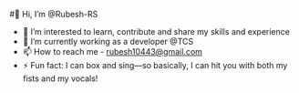 #👋 Hi, I’m @Rubesh-RS
- 👀 I’m interested to learn, contribute and share my skills and experience
- 🌱 I’m currently working as a developer @TCS
- 📫 How to reach me - rubesh10443@gmail.com
- ⚡ Fun fact: I can box and sing—so basically, I can hit you with both my fists and my vocals!

<!---
Rubesh-RS/Rubesh-RS is a ✨ special ✨ repository because its `README.md` (this file) appears on your GitHub profile.
You can click the Preview link to take a look at your changes.
--->
